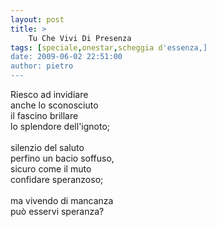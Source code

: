 ```yaml
---
layout: post
title: >
    Tu Che Vivi Di Presenza
tags: [speciale,onestar,scheggia d'essenza,]
date: 2009-06-02 22:51:00
author: pietro
---
```

Riesco ad invidiare<br/>anche lo sconosciuto<br/>il fascino brillare<br/>lo splendore dell'ignoto;<br/><br/>silenzio del saluto<br/>perfino un bacio soffuso,<br/>sicuro come il muto<br/>confidare speranzoso;<br/><br/>ma vivendo di mancanza<br/>può esservi speranza?
